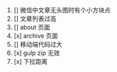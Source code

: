 1. [] 微信中文章无头图时有个小方块点
2. [] 文章列表过高
3. [] about 页面
4. [x] archive 页面
5. [] 移动端代码过大
6. [x] gulp zip 无效
7. [x] 下拉距离
